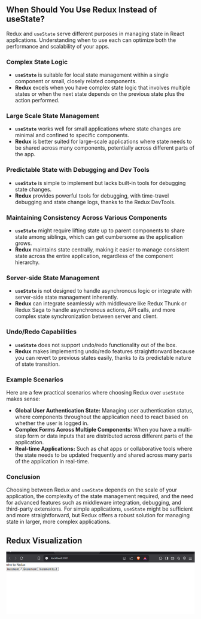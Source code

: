 ## When Should You Use Redux Instead of useState?

Redux and `useState` serve different purposes in managing state in React applications. Understanding when to use each can optimize both the performance and scalability of your apps.

### Complex State Logic
- **`useState`** is suitable for local state management within a single component or small, closely related components.
- **Redux** excels when you have complex state logic that involves multiple states or when the next state depends on the previous state plus the action performed.

### Large Scale State Management
- **`useState`** works well for small applications where state changes are minimal and confined to specific components.
- **Redux** is better suited for large-scale applications where state needs to be shared across many components, potentially across different parts of the app.

### Predictable State with Debugging and Dev Tools
- **`useState`** is simple to implement but lacks built-in tools for debugging state changes.
- **Redux** provides powerful tools for debugging, with time-travel debugging and state change logs, thanks to the Redux DevTools.

### Maintaining Consistency Across Various Components
- **`useState`** might require lifting state up to parent components to share state among siblings, which can get cumbersome as the application grows.
- **Redux** maintains state centrally, making it easier to manage consistent state across the entire application, regardless of the component hierarchy.

### Server-side State Management
- **`useState`** is not designed to handle asynchronous logic or integrate with server-side state management inherently.
- **Redux** can integrate seamlessly with middleware like Redux Thunk or Redux Saga to handle asynchronous actions, API calls, and more complex state synchronization between server and client.

### Undo/Redo Capabilities
- **`useState`** does not support undo/redo functionality out of the box.
- **Redux** makes implementing undo/redo features straightforward because you can revert to previous states easily, thanks to its predictable nature of state transition.

### Example Scenarios
Here are a few practical scenarios where choosing Redux over `useState` makes sense:

- **Global User Authentication State:** Managing user authentication status, where components throughout the application need to react based on whether the user is logged in.
- **Complex Forms Across Multiple Components:** When you have a multi-step form or data inputs that are distributed across different parts of the application.
- **Real-time Applications:** Such as chat apps or collaborative tools where the state needs to be updated frequently and shared across many parts of the application in real-time.

### Conclusion
Choosing between Redux and `useState` depends on the scale of your application, the complexity of the state management required, and the need for advanced features such as middleware integration, debugging, and third-party extensions. For simple applications, `useState` might be sufficient and more straightforward, but Redux offers a robust solution for managing state in larger, more complex applications.

## Redux Visualization
![Task compliton picture](Intro%20to%20Redux/S.png)